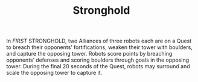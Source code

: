 ﻿---
layout: first
title: Stronghold
year: 2016
vid: https://www.youtube.com/embed/VqOKzoHJDjA
img: /resources/img/shlogo.png
---

In *FIRST* STRONGHOLD, two Alliances of three robots each are on a Quest to breach their opponents’ fortifications, weaken their tower with boulders, and capture the opposing tower. Robots score points by breaching opponents’ defenses and scoring boulders through goals in the opposing tower. During the final 20 seconds of the Quest, robots may surround and scale the opposing tower to capture it.
